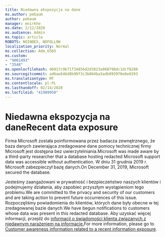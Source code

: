 ```yaml
---
title: Niedawna ekspozycja na dane
ms.author: pebaum
author: pebaum
manager: mnirkhe
ms.date: 2/12/2020
ms.audience: Admin
ms.topic: article
ROBOTS: NOINDEX, NOFOLLOW
localization_priority: Normal
ms.collection: Adm_O365
ms.custom:
- "9001493"
- "3548"
ms.openlocfilehash: d6017c9b71f34856d2d3823a960798dc1dcf8280
ms.sourcegitcommit: ad6ae646d8b99f3c3b864ba3adb093970e8e8393
ms.translationtype: MT
ms.contentlocale: pl-PL
ms.lasthandoff: 02/14/2020
ms.locfileid: "41989950"
---
```

# <a name="recent-data-exposure"></a><span data-ttu-id="3a08d-102">Niedawna ekspozycja na dane</span><span class="sxs-lookup"><span data-stu-id="3a08d-102">Recent data exposure</span></span>

<span data-ttu-id="3a08d-103">Firma Microsoft została poinformowana przez badacza zewnętrznego, że baza danych zawierająca zredagowane dane pomocy technicznej firmy Microsoft jest dostępna bez uwierzytelniania.</span><span class="sxs-lookup"><span data-stu-id="3a08d-103">Microsoft was made aware by a third-party researcher that a database hosting redacted Microsoft support data was accessible without authentication.</span></span> <span data-ttu-id="3a08d-104">W dniu 31 grudnia 2019 r. Microsoft zabezpieczył bazę danych.</span><span class="sxs-lookup"><span data-stu-id="3a08d-104">On December 31, 2019, Microsoft secured the database.</span></span>

<span data-ttu-id="3a08d-105">Jesteśmy zaangażowani w prywatność i bezpieczeństwo naszych klientów i podejmujemy działania, aby zapobiec przyszłym wystąpieniom tego problemu.</span><span class="sxs-lookup"><span data-stu-id="3a08d-105">We are committed to the privacy and security of our customers and are taking action to prevent future occurrences of this issue.</span></span> <span data-ttu-id="3a08d-106">Rozpoczęliśmy powiadomienia do klientów, których dane były obecne w tej zredagowanej bazie danych.</span><span class="sxs-lookup"><span data-stu-id="3a08d-106">We have begun notifications to customers whose data was present in this redacted database.</span></span> <span data-ttu-id="3a08d-107">Aby uzyskać więcej informacji, przejdź do [informacji o świadomości klienta związanych z niedawnym narażeniem na informacje.](https://aka.ms/privacyinfo)</span><span class="sxs-lookup"><span data-stu-id="3a08d-107">For more information, please go to [Customer awareness information related to a recent information exposure](https://aka.ms/privacyinfo).</span></span>
